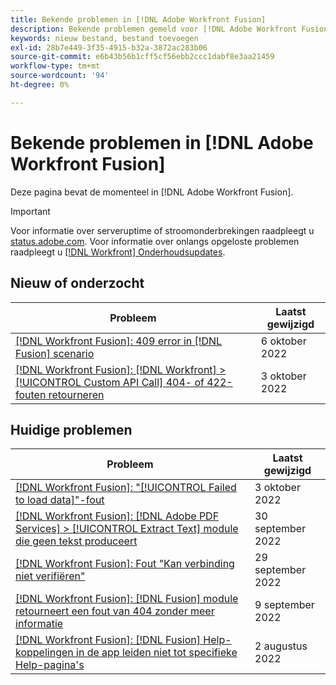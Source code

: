 ```yaml
---
title: Bekende problemen in [!DNL Adobe Workfront Fusion]
description: Bekende problemen gemeld voor [!DNL Adobe Workfront Fusion]
keywords: nieuw bestand, bestand toevoegen
exl-id: 28b7e449-3f35-4915-b32a-3872ac283b06
source-git-commit: e6b43b56b1cff5cf56ebb2ccc1dabf8e3aa21459
workflow-type: tm+mt
source-wordcount: '94'
ht-degree: 0%

---
```


# Bekende problemen in [!DNL Adobe Workfront Fusion]

Deze pagina bevat de momenteel in [!DNL Adobe Workfront Fusion].

>[!IMPORTANT]
>
>Voor informatie over serveruptime of stroomonderbrekingen raadpleegt u [status.adobe.com](https://status.adobe.com). Voor informatie over onlangs opgeloste problemen raadpleegt u [[!DNL Workfront] Onderhoudsupdates](../maintenance/current-updates.md).

## Nieuw of onderzocht

| **Probleem** | **Laatst gewijzigd** |
|-----------------------------------------------------------------------------------|-------------------|
| [[!DNL Workfront Fusion]: 409 error in [!DNL Fusion] scenario](known-issues-workfront-fusion/fusion-409-error.md) | 6 oktober 2022 |
| [[!DNL Workfront Fusion]: [!DNL Workfront] >[!UICONTROL  Custom API Call] 404- of 422-fouten retourneren](known-issues-workfront-fusion/fusion-api-reports-422-404-errors.md) | 3 oktober 2022 |

## Huidige problemen

| **Probleem** | **Laatst gewijzigd** |
|-----------------------------------------------------------------------------------|-------------------|
| [[!DNL Workfront Fusion]: &quot;[!UICONTROL Failed to load data]&quot;-fout](known-issues-workfront-fusion/fusion-failed-to-load-data-error.md) | 3 oktober 2022 |
| [[!DNL Workfront Fusion]: [!DNL Adobe PDF Services] > [!UICONTROL Extract Text] module die geen tekst produceert](known-issues-workfront-fusion/fusion-pdf-extract-text.md) | 30 september 2022 |
| [[!DNL Workfront Fusion]: Fout &quot;Kan verbinding niet verifiëren&quot;](known-issues-workfront-fusion/fusion-401-error-must-reauthenicate-connection.md) | 29 september 2022 |
| [[!DNL Workfront Fusion]: [!DNL Fusion] module retourneert een fout van 404 zonder meer informatie](known-issues-workfront-fusion/fusion-404-error-no-description.md) | 9 september 2022 |
| [[!DNL Workfront Fusion]: [!DNL Fusion] Help-koppelingen in de app leiden niet tot specifieke Help-pagina&#39;s](known-issues-workfront-fusion/help-links-in-modules-not-working.md) | 2 augustus 2022 |
